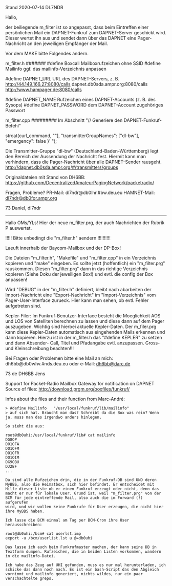 Stand 2020-07-14 DL7NDR

Hallo,

der beiliegende m_filter ist so angepasst, dass beim Eintreffen einer persönlichen Mail ein DAPNET-Funkruf zum DAPNET-Server geschickt wird.
Dieser wertet ihn aus und sendet dann über das DAPNET eine Pager-Nachricht an den jeweiligen Empfänger der Mail.

Vor dem MAKE bitte Folgendes ändern.

m_filter.h
#######
#define Boxcall		Mailboxrufzeichen ohne SSID
#define Mailinfo		ggf. das mailinfo-Verzeichnis anpassen

#define DAPNET_URL		URL des DAPNET-Servers, z. B.
			http://44.149.166.27:8080/calls
			dapnet.db0sda.ampr.org:8080/calls
			http://www.hampager.de:8080/calls

#define DAPNET_NAME		Rufzeichen eines DAPNET-Accounts (z. B. des Sysops)
#define DAPNET_PASSWORD	dem DAPNET-Account zugehöriges Passwort


m_filter.cpp
#########
Im Abschnitt "// Generiere den DAPNET-Funkruf-Befehl"

  strcat(curl_command, "\"], \"transmitterGroupNames\": [\"dl-bw\"], \"emergency\": false }' ");

Die Transmitter-Gruppe "dl-bw" (Deutschland-Baden-Württemberg) legt den Bereich der Aussendung der Nachricht fest.
Hiermit kann man verhindern, dass die Pager-Nachricht über alle DAPNET-Sender rausgeht.
http://dapnet.db0sda.ampr.org/#/transmitters/groups



Originaldateien mit Stand von DH6BB:
https://github.com/DecentralizedAmateurPagingNetwork/packetradio/


Fragen, Probleme?
PR-Mail: dl7ndr@db0lhr.#bw.deu.eu
HAMNET-Mail: dl7ndr@db0for.ampr.org

73
Daniel, dl7ndr


-------

Hallo OMs/YLs!
Hier der neue m_filter.prg, der auch Nachrichten der Rubrik P auswertet.

!!!!! Bitte unbedingt die "m_filter.h" aendern !!!!!!!!!!

Laeuft innerhalb der Baycom-Mailbox und der DP-Box!

Die Dateien "m_filter.h", "Makefile" und "m_filter.cpp" in ein Verzeichnis
kopieren und "make" eingeben. Es sollte jetzt (hoffentlich) ein "m_filter.prg"
rauskommen.
Diesen "m_filter.prg" dann in das richtige Verzeichnis kopieren (Siehe Doku
der jeweiligen Box!) und evtl. die config der Box anpassen!

Wird "DEBUG" in der "m_filter.h" definiert, bleibt nach abarbeiten der
Import-Nachricht eine "Export-Nachricht" im "Import-Verzeichnis" vom
Pager-User-Interface zurueck. Hier kann man sehen, ob evtl. Fehler aufgetreten
sind.

Kepler-Filer:
Im Funkruf-Benutzer-Interface besteht die Moeglichkeit AOS und LOS von
Satelliten berechnen zu lassen und diese dann auf dem Pager auszugeben.
Wichtig sind hierbei aktuelle Kepler-Daten. Der m_filer.prg kann diese
Kepler-Daten automatisch aus eingehenden Mails erkennen und dann kopieren.
Hierzu ist in der m_filter.h das "#define KEPLER" zu setzen und dann Absender-
Call, Titel und Pfadangabe evtl. anzupassen. Gross- und Kleinschreibung
beachten!!!

Bei Fragen oder Problemen bitte eine Mail an mich: dh6bb@db0whv.#nds.deu.eu
oder e-Mail: dh6bb@darc.de

73 de DH6BB
Jens



Support for Packet-Radio Mailbox Gateway for notification on DAPNET
Source of files: http://download.prgm.org/boxfiles/funkruf/

Infos about the files and their function from Marc-André:
````
> #define Mailinfo   "/usr/local/funkruf/lib/mailinfo"
> auf sich hat. Braucht man das? Schreibt da die Box was rein? Wenn ja, muss man das irgendwo anders hinlegen.

So sieht die aus:

root@db0uhi:/usr/local/funkruf/lib# cat mailinfo
DG8OP
DO1OFA
DO1OFM
DO1OFR
DO1OIM
DG9OBU
DJ2BF
...

Da sind alle Rufzeichen drin, die in der Funkruf-DB sind UND deren
MyBBS, also die Heimatbox, sich hier befindet. Er entscheidet mit
Hilfe dieser Liste ob er einen Funkruf erzeugt oder nicht, denn das
macht er nur für lokale User. Grund ist, weil "m_filter.prg" von der
BCM für jede eintreffende Mail, also auch die im Forward (!) aufgerufen
wird, und wir wollen keine Funkrufe für User erzeugen, die nicht hier
ihre MyBBS haben.

Ich lasse die BCM einmal am Tag per BCM-Cron ihre User herausschreiben:

root@db0uhi:/bcm# cat userlst.imp
export -u /bcm/userlist.lst u @=db0uhi

Das lasse ich auch beim Funkrufmaster machen, der kann seine DB in
Textform dumpen. Rufzeichen, die in beiden Listen vorkommen, wandern
in die mailinfo-Datei.

Ich habe das Zeug auf UHI gefunden, muss es nur mal herunterladen, ich
schicke das dann noch nach. Es ist ein bash-Script das den Abgleich
vornimmt und mailinfo generiert, nichts wildes, nur ein paar verschachtelte greps.
````
